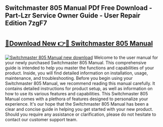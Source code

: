 ## Switchmaster 805 Manual PDf Free Download - Part-Lzr Service Owner Guide - User Repair Edition 7zgF7

# <h2><a href="http://bc48272.oget.top/?id=Switchmaster+805+Manual">🔗Download New 👉🔴 Switchmaster 805 Manual</a></h2>

[![Switchmaster 805 Manual new download](https://i.imgur.com/5g1atiW.png)](http://bc48272.oget.top/?id=Switchmaster+805+Manual)
Welcome to the user manual for your newly purchased Switchmaster 805 Manual. This comprehensive guide is intended to help you master the functions and capabilities of your product. Inside, you will find detailed information on installation, usage, maintenance, and troubleshooting. Before you begin using your Switchmaster 805 Manual, we recommend reading this manual carefully. It contains detailed instructions for product setup, as well as information on how to use its various features and capabilities. This Switchmaster 805 Manual comes with a plethora of features designed to personalize your experience. It's our hope that the Switchmaster 805 Manual has been a clear and concise guide in helping you get started with your new product. Should you require any assistance or clarification, please do not hesitate to contact our customer support team.
